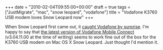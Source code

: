 +++
date = "2010-02-04T09:55:00+00:00"
draft = true
tags = ["JustMigrate", "mac", "snow leopard", "vodafone"]
title = "Vodafone K3760 USB modem loves Snow Leopard now"
+++
<p>When Snow Leopard first came out, it <a href="http://dyve.posterous.com/vodafone-k3760-usb-modem-on-mac-os-x-106-snow" target="_blank">caught Vodafone by surprise</a>. I'm happy to say that <a href="http://www.business.vodafone.com/site/bus/public/enuk/support/10_productsupport/laptop_connectivity/40_software/software/10_latest/p_mac.jsp" target="_blank">the latest version of Vodafone Mobile Connect</a> (v3.04.11.00 at the time of writing) seems to work fine out of the box for the K3760 USB modem on Mac OS X Snow Leopard. Just thought I'd mention it.</p>